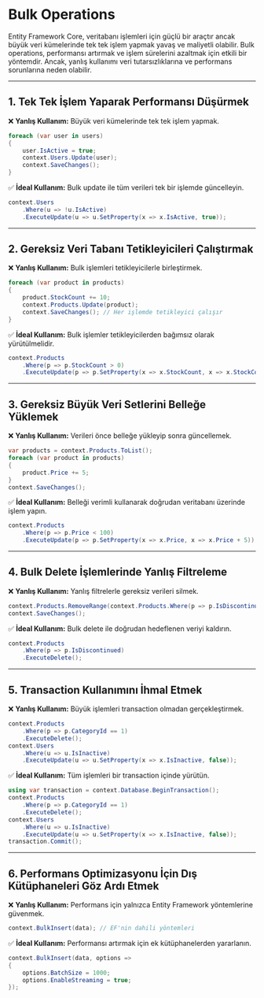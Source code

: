 # Bulk Operations

Entity Framework Core, veritabanı işlemleri için güçlü bir araçtır ancak büyük veri kümelerinde tek tek işlem yapmak yavaş ve maliyetli olabilir. Bulk operations, performansı artırmak ve işlem sürelerini azaltmak için etkili bir yöntemdir. Ancak, yanlış kullanımı veri tutarsızlıklarına ve performans sorunlarına neden olabilir.

---

## 1. Tek Tek İşlem Yaparak Performansı Düşürmek

❌ **Yanlış Kullanım:** Büyük veri kümelerinde tek tek işlem yapmak.

```csharp
foreach (var user in users)
{
    user.IsActive = true;
    context.Users.Update(user);
    context.SaveChanges();
}
```

✅ **İdeal Kullanım:** Bulk update ile tüm verileri tek bir işlemde güncelleyin.

```csharp
context.Users
    .Where(u => !u.IsActive)
    .ExecuteUpdate(u => u.SetProperty(x => x.IsActive, true));
```

---

## 2. Gereksiz Veri Tabanı Tetikleyicileri Çalıştırmak

❌ **Yanlış Kullanım:** Bulk işlemleri tetikleyicilerle birleştirmek.

```csharp
foreach (var product in products)
{
    product.StockCount += 10;
    context.Products.Update(product);
    context.SaveChanges(); // Her işlemde tetikleyici çalışır
}
```

✅ **İdeal Kullanım:** Bulk işlemler tetikleyicilerden bağımsız olarak yürütülmelidir.

```csharp
context.Products
    .Where(p => p.StockCount > 0)
    .ExecuteUpdate(p => p.SetProperty(x => x.StockCount, x => x.StockCount + 10));
```

---

## 3. Gereksiz Büyük Veri Setlerini Belleğe Yüklemek

❌ **Yanlış Kullanım:** Verileri önce belleğe yükleyip sonra güncellemek.

```csharp
var products = context.Products.ToList();
foreach (var product in products)
{
    product.Price += 5;
}
context.SaveChanges();
```

✅ **İdeal Kullanım:** Belleği verimli kullanarak doğrudan veritabanı üzerinde işlem yapın.

```csharp
context.Products
    .Where(p => p.Price < 100)
    .ExecuteUpdate(p => p.SetProperty(x => x.Price, x => x.Price + 5));
```

---

## 4. Bulk Delete İşlemlerinde Yanlış Filtreleme

❌ **Yanlış Kullanım:** Yanlış filtrelerle gereksiz verileri silmek.

```csharp
context.Products.RemoveRange(context.Products.Where(p => p.IsDiscontinued));
context.SaveChanges();
```

✅ **İdeal Kullanım:** Bulk delete ile doğrudan hedeflenen veriyi kaldırın.

```csharp
context.Products
    .Where(p => p.IsDiscontinued)
    .ExecuteDelete();
```

---

## 5. Transaction Kullanımını İhmal Etmek

❌ **Yanlış Kullanım:** Büyük işlemleri transaction olmadan gerçekleştirmek.

```csharp
context.Products
    .Where(p => p.CategoryId == 1)
    .ExecuteDelete();
context.Users
    .Where(u => u.IsInactive)
    .ExecuteUpdate(u => u.SetProperty(x => x.IsInactive, false));
```

✅ **İdeal Kullanım:** Tüm işlemleri bir transaction içinde yürütün.

```csharp
using var transaction = context.Database.BeginTransaction();
context.Products
    .Where(p => p.CategoryId == 1)
    .ExecuteDelete();
context.Users
    .Where(u => u.IsInactive)
    .ExecuteUpdate(u => u.SetProperty(x => x.IsInactive, false));
transaction.Commit();
```

---

## 6. Performans Optimizasyonu İçin Dış Kütüphaneleri Göz Ardı Etmek

❌ **Yanlış Kullanım:** Performans için yalnızca Entity Framework yöntemlerine güvenmek.

```csharp
context.BulkInsert(data); // EF'nin dahili yöntemleri
```

✅ **İdeal Kullanım:** Performansı artırmak için ek kütüphanelerden yararlanın.

```csharp
context.BulkInsert(data, options =>
{
    options.BatchSize = 1000;
    options.EnableStreaming = true;
});
```